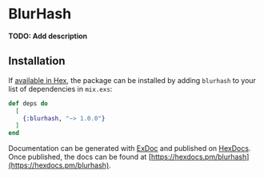 # BlurHash

**TODO: Add description**

## Installation

If [available in Hex](https://hex.pm/docs/publish), the package can be installed
by adding `blurhash` to your list of dependencies in `mix.exs`:

```elixir
def deps do
  [
    {:blurhash, "~> 1.0.0"}
  ]
end
```

Documentation can be generated with [ExDoc](https://github.com/elixir-lang/ex_doc)
and published on [HexDocs](https://hexdocs.pm). Once published, the docs can
be found at [https://hexdocs.pm/blurhash](https://hexdocs.pm/blurhash).

